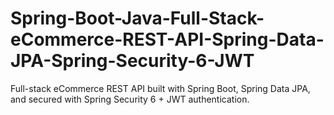 # Spring-Boot-Java-Full-Stack-eCommerce-REST-API-Spring-Data-JPA-Spring-Security-6-JWT
Full-stack eCommerce REST API built with Spring Boot, Spring Data JPA, and secured with Spring Security 6 + JWT authentication.
